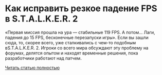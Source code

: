 # Как исправить резкое падение FPS в S.T.A.L.K.E.R. 2



«Первая миссия прошла на ура — стабильные 119 FPS. А потом… Лаги, падения до 15 FPS, бесконечные перезапуски игры». Если вы зашли сюда, то, скорее всего, уже сталкивались с чем-то подобным вS.T.A.L.K.E.R. 2. Игроки со всего мира обсуждают эту проблему на форумах, делятся опытом и находят временные решения, пока разработчики работают над патчем.

[Читать статью полностью](https://xyberbara.com/gaming/drop-fps-stalker-2/)
